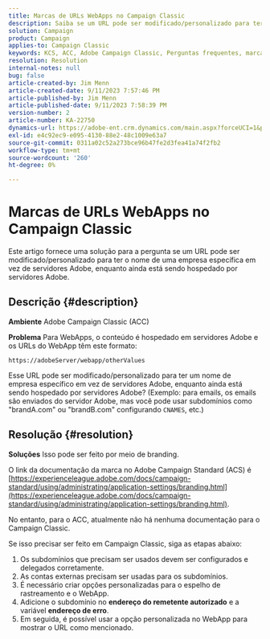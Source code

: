 ```yaml
---
title: Marcas de URLs WebApps no Campaign Classic
description: Saiba se um URL pode ser modificado/personalizado para ter um nome de empresa específico em vez de servidores Adobe, enquanto ainda está sendo hospedado por servidores Adobe.
solution: Campaign
product: Campaign
applies-to: Campaign Classic
keywords: KCS, ACC, Adobe Campaign Classic, Perguntas frequentes, marca, URL de WebApps, Adobe Campaign Standard, ACS
resolution: Resolution
internal-notes: null
bug: false
article-created-by: Jim Menn
article-created-date: 9/11/2023 7:57:46 PM
article-published-by: Jim Menn
article-published-date: 9/11/2023 7:58:39 PM
version-number: 2
article-number: KA-22750
dynamics-url: https://adobe-ent.crm.dynamics.com/main.aspx?forceUCI=1&pagetype=entityrecord&etn=knowledgearticle&id=c2bc4177-dd50-ee11-be6f-6045bd006239
exl-id: e4c92ec9-e095-4130-88e2-48c1009e63a7
source-git-commit: 0311a02c52a273bce96b47fe2d3fea41a74f2fb2
workflow-type: tm+mt
source-wordcount: '260'
ht-degree: 0%

---
```


# Marcas de URLs WebApps no Campaign Classic


Este artigo fornece uma solução para a pergunta se um URL pode ser modificado/personalizado para ter o nome de uma empresa específica em vez de servidores Adobe, enquanto ainda está sendo hospedado por servidores Adobe.

## Descrição {#description}


<b>Ambiente</b>
Adobe Campaign Classic (ACC)

<b>Problema</b>
Para WebApps, o conteúdo é hospedado em servidores Adobe e os URLs do WebApp têm este formato:

`https://adobeServer/webapp/otherValues`

Esse URL pode ser modificado/personalizado para ter um nome de empresa específico em vez de servidores Adobe, enquanto ainda está sendo hospedado por servidores Adobe?
(Exemplo: para emails, os emails são enviados do servidor Adobe, mas você pode usar subdomínios como &quot;brandA.com&quot; ou &quot;brandB.com&quot; configurando `CNAMES`, etc.)


## Resolução {#resolution}


<b>Soluções</b>
Isso pode ser feito por meio de branding.

O link da documentação da marca no Adobe Campaign Standard (ACS) é [https://experienceleague.adobe.com/docs/campaign-standard/using/administrating/application-settings/branding.html](https://experienceleague.adobe.com/docs/campaign-standard/using/administrating/application-settings/branding.html).


No entanto, para o ACC, atualmente não há nenhuma documentação para o Campaign Classic.

Se isso precisar ser feito em Campaign Classic, siga as etapas abaixo:
1. Os subdomínios que precisam ser usados devem ser configurados e delegados corretamente.
2. As contas externas precisam ser usadas para os subdomínios.
3. É necessário criar opções personalizadas para o espelho de rastreamento e o WebApp.
4. Adicione o subdomínio no <b>endereço do remetente autorizado</b> e a variável <b>endereço de erro</b>.
5. Em seguida, é possível usar a opção personalizada no WebApp para mostrar o URL como mencionado.
